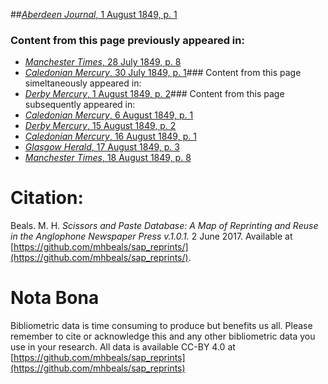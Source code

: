 ##[*Aberdeen Journal*, 1 August 1849, p. 1](https://mhbeals.github.io/sap_html/Aberdeen-Journal/Aberdeen-Journal-1-August-1849-p-1)

### Content from this page previously appeared in:
+ [*Manchester Times*, 28 July 1849, p. 8](https://mhbeals.github.io/sap_html/Manchester-Times/Manchester-Times-28-July-1849-p-8)
+ [*Caledonian Mercury*, 30 July 1849, p. 1](https://mhbeals.github.io/sap_html/Caledonian-Mercury/Caledonian-Mercury-30-July-1849-p-1)### Content from this page simeltaneously appeared in:
+ [*Derby Mercury*, 1 August 1849, p. 2](https://mhbeals.github.io/sap_html/Derby-Mercury/Derby-Mercury-1-August-1849-p-2)### Content from this page subsequently appeared in:
+ [*Caledonian Mercury*, 6 August 1849, p. 1](https://mhbeals.github.io/sap_html/Caledonian-Mercury/Caledonian-Mercury-6-August-1849-p-1)
+ [*Derby Mercury*, 15 August 1849, p. 2](https://mhbeals.github.io/sap_html/Derby-Mercury/Derby-Mercury-15-August-1849-p-2)
+ [*Caledonian Mercury*, 16 August 1849, p. 1](https://mhbeals.github.io/sap_html/Caledonian-Mercury/Caledonian-Mercury-16-August-1849-p-1)
+ [*Glasgow Herald*, 17 August 1849, p. 3](https://mhbeals.github.io/sap_html/Glasgow-Herald/Glasgow-Herald-17-August-1849-p-3)
+ [*Manchester Times*, 18 August 1849, p. 8](https://mhbeals.github.io/sap_html/Manchester-Times/Manchester-Times-18-August-1849-p-8)
                    
# Citation: 

Beals. M. H. *Scissors and Paste Database: A Map of Reprinting and Reuse in the Anglophone Newspaper Press v.1.0.1.* 2 June 2017. Available at [https://github.com/mhbeals/sap_reprints/](https://github.com/mhbeals/sap_reprints/). 
                    
# Nota Bona

Bibliometric data is time consuming to produce but benefits us all. Please remember to cite or acknowledge this and any other bibliometric data you use in your research. All data is available CC-BY 4.0 at [https://github.com/mhbeals/sap_reprints](https://github.com/mhbeals/sap_reprints)